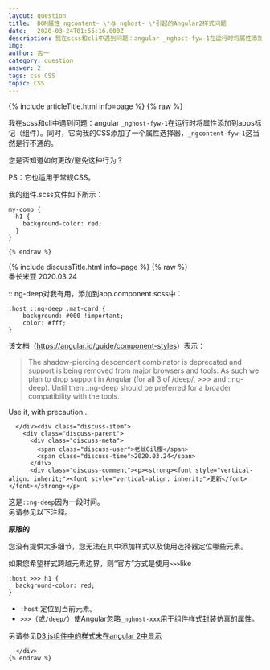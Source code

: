 ```yaml
---
layout: question
title:  DOM属性_ngcontent- \*与_nghost- \*引起的Angular2样式问题
date:   2020-03-24T01:55:16.000Z
description: 我在scss和cli中遇到问题：angular _nghost-fyw-1在运行时将属性添加到apps标记（组件）。同时，它向我的CSS添加了一个属性选择...
img: 
author: 古一
category: question
answer: 2
tags: css CSS
topic: CSS
---
```

<div class="article-root">
  <div class="article">
    {% include articleTitle.html info=page %}
    {% raw %}
    <div class="article-content"><p><font style="vertical-align: inherit;"><font style="vertical-align: inherit;">我在scss和cli中遇到问题：angular </font></font><code>_nghost-fyw-1</code><font style="vertical-align: inherit;"><font style="vertical-align: inherit;">在运行时</font><font style="vertical-align: inherit;">将属性添加</font><font style="vertical-align: inherit;">到apps标记（组件）。</font><font style="vertical-align: inherit;">同时，它向我的CSS添加了一个属性选择器，</font></font><code>_ngcontent-fyw-1</code><font style="vertical-align: inherit;"><font style="vertical-align: inherit;">这当然是行不通的。</font></font></p>

<p><font style="vertical-align: inherit;"><font style="vertical-align: inherit;">您是否知道如何更改/避免这种行为？</font></font></p>

<p><font style="vertical-align: inherit;"><font style="vertical-align: inherit;">PS：它也适用于常规CSS。</font></font></p>

<p><font style="vertical-align: inherit;"><font style="vertical-align: inherit;">我的组件.scss文件如下所示：</font></font></p>

<pre><code>my-comp {<font></font>
  h1 {<font></font>
    background-color: red;<font></font>
  }<font></font>
}<font></font>
</code></pre></div>
    {% endraw %}
  </div>

  <div class="discuss-wrapper">
    {% include discussTitle.html info=page %}
    {% raw %}
    <div class="discuss-item">
        <div class="discuss-parent">
          <div class="discuss-meta">
            <span class="discuss-user">番长米亚</span>
            <span class="discuss-time">2020.03.24</span>
          </div>
          <div class="discuss-comment"><p><font style="vertical-align: inherit;"><font style="vertical-align: inherit;">:: ng-deep对我有用，添加到app.component.scss中：</font></font></p>

<pre><code>:host ::ng-deep .mat-card {<font></font>
    background: #000 !important;<font></font>
    color: #fff;<font></font>
}<font></font>
</code></pre>

<p><font style="vertical-align: inherit;"><font style="vertical-align: inherit;">该文档（</font></font><a href="https://angular.io/guide/component-styles" rel="nofollow noreferrer"><font style="vertical-align: inherit;"><font style="vertical-align: inherit;">https://angular.io/guide/component-styles</font></font></a><font style="vertical-align: inherit;"><font style="vertical-align: inherit;">）表示：</font></font></p>

<blockquote>
  <p>The shadow-piercing descendant combinator is deprecated and support is
  being removed from major browsers and tools. As such we plan to drop
  support in Angular (for all 3 of /deep/, &gt;&gt;&gt; and ::ng-deep). Until
  then ::ng-deep should be preferred for a broader compatibility with
  the tools.</p>
</blockquote>

<p>Use it, with precaution...</p></div>
        </div>
        
      </div><div class="discuss-item">
        <div class="discuss-parent">
          <div class="discuss-meta">
            <span class="discuss-user">老丝Gil樱</span>
            <span class="discuss-time">2020.03.24</span>
          </div>
          <div class="discuss-comment"><p><strong><font style="vertical-align: inherit;"><font style="vertical-align: inherit;">更新</font></font></strong></p>

<p><font style="vertical-align: inherit;"><font style="vertical-align: inherit;">这是</font></font><code>::ng-deep</code><font style="vertical-align: inherit;"><font style="vertical-align: inherit;">因为一段时间。</font></font><br><font style="vertical-align: inherit;"><font style="vertical-align: inherit;">
另请参见以下注释。</font></font></p>

<p><strong><font style="vertical-align: inherit;"><font style="vertical-align: inherit;">原版的</font></font></strong></p>

<p><font style="vertical-align: inherit;"><font style="vertical-align: inherit;">您没有提供太多细节，您无法在其中添加样式以及使用选择器定位哪些元素。</font></font></p>

<p><font style="vertical-align: inherit;"><font style="vertical-align: inherit;">如果您希望样式跨越元素边界，则“官方”方式是使用</font></font><code>&gt;&gt;&gt;</code><font style="vertical-align: inherit;"><font style="vertical-align: inherit;">like</font></font></p>

<pre><code>:host &gt;&gt;&gt; h1 {<font></font>
  background-color: red;<font></font>
}<font></font>
</code></pre>

<ul>
<li><code>:host</code><font style="vertical-align: inherit;"><font style="vertical-align: inherit;"> 定位到当前元素。</font></font></li>
<li><code>&gt;&gt;&gt;</code><font style="vertical-align: inherit;"><font style="vertical-align: inherit;">（或</font></font><code>/deep/</code><font style="vertical-align: inherit;"><font style="vertical-align: inherit;">）使Angular忽略</font></font><code>_nghost-xxx</code><font style="vertical-align: inherit;"><font style="vertical-align: inherit;">用于组件样式封装仿真的属性。</font></font></li>
</ul>

<p><font style="vertical-align: inherit;"><font style="vertical-align: inherit;">另请参见</font></font><a href="https://stackoverflow.com/questions/36214546/styles-in-component-for-d3-js-do-not-show-in-angular-2"><font style="vertical-align: inherit;"><font style="vertical-align: inherit;">D3.js组件中的样式未在angular 2中显示</font></font></a></p></div>
        </div>
        
      </div>
    {% endraw %}
  </div>
<div>
